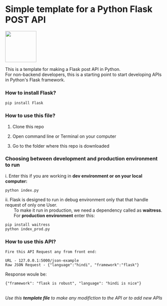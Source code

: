 # Simple template for a Python Flask POST API

<img src = "https://cdn.pixabay.com/photo/2018/04/11/19/48/cloud-3311588_960_720.png" height="100">

This is a template for making a Flask post API in Python.
<br>
For non-backend developers, this is a starting point to start developing APIs in Python's Flask framework.

<h3>How to install Flask?</h3>

```
pip install Flask
```

<h3>How to use this file?</h3>

1. Clone this repo
  
2. Open command line or Terminal on your computer
  
3. Go to the folder where this repo is downloaded

<h3>Choosing between development and production environment to run</h3>
  
i. Enter this if you are working in <b>dev environment or on your local computer:</b>

```
python index.py
```

  ii. Flask is designed to run in debug environment only that that handle request of only one User.<br>
  &nbsp; &nbsp; &nbsp; &nbsp;To make it run in production, we need a dependency called as <b>waitress</b>. <br>
  &nbsp; &nbsp; &nbsp; &nbsp;For <b>production environment</b> enter this:


```
pip install waitress
python index_prod.py 
```

<h3>How to use this API?</h3>

```
Fire this API Request any from front end:

URL - 127.0.0.1:5000/json-example  
Raw JSON Request - {"language":"hindi", "framework":"flask"}
```

Response woule be:

```
{"framework": "flask is robust", "language": "hindi is nice"} 
```

<br>
<i>Use this <b>template file</b> to make any modifiction to the API or to add new APIs</i>
